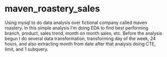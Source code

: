 # maven_roastery_sales
Using mysql to do data analysis over fictional company called maven roastery.  In this simple analysis I'm doing EDA to find best performing branch, product, sales trend, month on month sales, etc. Before the analysis begun I do several data transformation, transforming day of the week, 24 hours, and also extracting month from date after that analysis doing CTE, limit, and 1 subquery.
